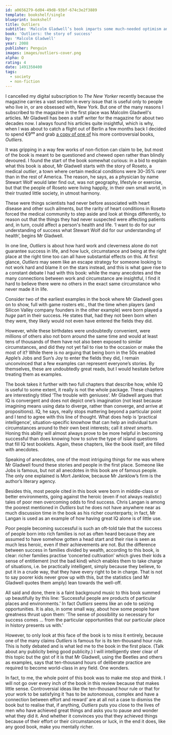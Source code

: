 ```yaml
---
id: a0656279-6d04-49d8-93bf-674c3e2f3889
template: bookshelf/single
blueprint: bookshelf
title: Outliers
subtitle: 'Malcolm Gladwell’s book imparts some much-needed optimism and encouragement to the Everyman’s pursuit of success.'
book: 'Outliers: the story of success'
by: 'Malcolm Gladwell'
year: 2008
publisher: Penguin
images: images/outliers-cover.png
alpha: O
rating: 4
date: 1491350400
tags:
  - society
  - non-fiction
---
```

I cancelled my digital subscription to <em>The New Yorker</em> recently because the magazine carries a vast section in every issue that is useful only to people who live in, or are obsessed with, New York. But one of the many reasons I subscribed to the magazine in the first place was Malcolm Gladwell's articles. Mr Gladwell has been a staff writer for the magazine for about two decades now. I always found his articles quite insightful, which is why, when I was about to catch a flight out of Berlin a few months back I decided to spend €9⁹⁹ and grab [a copy of one of](https://www.amazon.com/Outliers-Story-Success-Malcolm-Gladwell/dp/0316017930/ref=tmm_pap_swatch_0?_encoding=UTF8&qid=1491448736&sr=8-1) his more controversial books, *Outliers*.

It was gripping in a way few works of non-fiction can claim to be, but most of the book is meant to be questioned and chewed open rather than blindly devoured. I found the start of the book somewhat curious: in a bid to explain what this book is about, Mr Gladwell starts with the story of Roseto, a medical *outlier*, a town where certain medical conditions were 30–35% rarer than in the rest of America. The reason, he says, as a physician by name Stewart Wolf would later find out, was not geography, lifestyle or exercise, but that the people of Roseto were living happily, in their own small world, in their trusted little society, in utmost harmony.

These were things scientists had never before associated with heart disease and other such ailments, but the rarity of heart conditions in Roseto forced the medical community to step aside and look at things differently, to reason out that the things they had never suspected were affecting patients and, in turn, could affect a person's health and life. ‘I want to do for our understanding of success what Stewart Wolf did for our understanding of health’, begins Mr Gladwell.

In one line, *Outliers* is about how hard work and cleverness alone do not guarantee success in life, and how luck, circumstance and being at the right place at the right time too can all have substantial effects on this. At first glance, *Outliers* may seem like an escape strategy for someone looking to not work hard and blame it on the stars instead, and this is what gave rise to a constant debate I had with this book: while the many anecdotes and the many connections between work and circumstance are insightful, I find it hard to believe there were no others in the exact same circumstance who never made it in life.

Consider two of the earliest examples in the book where Mr Gladwell goes on to show, full with game rosters etc., that the time when players (and Silicon Valley company founders in the other example) were born played a *huge* part in their success. He states that, had they not been born when they were, they likely would not even have entered the fields they did.

However, while these birthdates were undoubtedly convenient, were millions of others also not born around the same time and would at least tens of thousands of them have not also been exposed to similar circumstances, and did they not yet fail to rise to the occasion or make the most of it? While there is no arguing that being born in the 50s enabled Apple’s Jobs and Sun’s Joy to enter the fields they did, I remain unconvinced that a few examples can represent everyone’s stories. By themselves, these are undoubtedly great reads, but I would hesitate before treating them as examples.

The book takes it further with two full chapters that describe how, while IQ is useful to some extent, it really is not the whole package. These chapters are interestingly titled ‘The trouble with geniuses’. Mr Gladwell argues that IQ is convergent and does not depict one’s imagination (not least because imagining means using data to diverge, rather than converge, and arrive at propositions). IQ, he says, really stops mattering beyond a particular point and I tend to agree with this line of thought. What does help is ‘practical intelligence’, situation-specific knowhow that can help an individual turn circumstances around to their own best interests; call it *street smarts*. Honing this ability will almost always prove to be more helpful in becoming successful than does knowing how to solve the type of island questions that fill IQ test booklets. Again, these chapters, like the book itself, are filled with anecdotes.

Speaking of anecdotes, one of the most intriguing things for me was where Mr Gladwell found these stories and people in the first place. Someone like Jobs is famous, but not all anecdotes in this book are of famous people. The only one explained is Mort Janklow, because Mr Janklow’s firm is the author’s literary agency.

Besides this, most people cited in this book were born in middle-class or better environments, going against the heroic (even if not always realistic) tales of poor men overcoming odds to find success. Chris Langan is among the poorest mentioned in *Outliers* but he does not have anywhere near as much discussion time in the book as his richer counterparts; in fact, Mr Langan is used as an example of how having great IQ alone is of little use.

Poor people becoming successful is such an oft-told tale that the success of people born into rich families is not as often heard because they are assumed to have somehow gotten a head start and their rise is seen as much less heroic, even if their achievements are not. But the difference between success in families divided by wealth, according to this book, is clear: richer families practise ‘concerted cultivation’ which gives their kids a sense of entitlement (not the bad kind) which enables them to take charge of situations, i.e. be practically intelligent, simply because they believe, to put it in a crude way, that they have every right to be in charge. That is not to say poorer kids never grow up with this, but the statistics (and Mr Gladwell quotes them amply) lean towards the well-off.

All said and done, there is a faint background music to this book summed up beautifully by this line: ‘Successful people are products of particular places and environments.’ In fact *Outliers* seems like an ode to seizing opportunities. It is also, in some small way, about how some people have greatness thrust upon them: ‘The sense of possibility so necessary for success comes ... from the particular opportunities that our particular place in history presents us with.’

However, to only look at this face of the book is to miss it entirely, because one of the many claims *Outliers* is famous for is its ten-thousand hour rule. This is hotly debated and is what led me to the book in the first place. (Talk about any publicity being good publicity.) I will intelligently steer clear of this topic but the gist of it is that Mr Gladwell, using the Beetles and others as examples, says that ten-thousand hours of deliberate practice are required to become world-class in any field. One wonders.

In fact, to me, the whole point of this book was to make me stop and think. I will not go over every inch of the book in this review because that makes little sense. Controversial ideas like the ten-thousand hour rule or that for your work to be satisfying it ‘has to be autonomous, complex and have a connection between effort and reward’ are at all not a case to dismiss the book but to realise that, if anything, *Outliers* puts you close to the lives of men who have achieved great things and asks you to pause and wonder what they did it. And whether it convinces you that they achieved things because of their effort or their circumstances or luck, in the end it does, like any good book, make you mentally richer.
